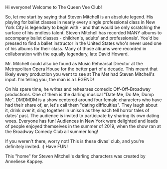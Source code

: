 Hi everyone! Welcome to The Queen Vee Club! 

So, let me start by saying that Steven Mitchell is an absolute legend. His playing for ballet classes in nearly every single professional class in New York City is legendary to begin with - and that would be only scratching the surface of his endless talent. Steven Mitchell has recorded MANY albums to accompany ballet classes - children's, adults' and professionals'. You'd be pressed to find a ballet instructor in the United States who's never used one of his albums for their class. Many of those albums were recorded in collaboration with the equally legendary, late David Howard. 

Mr. Mitchell could also be found as Music Rehearsal Director at the Metropolitan Opera House for the better part of a decade. This meant that likely every production you went to see at The Met had Steven Mitchell's input. I'm telling you, the man is a LEGEND! 

On his spare time, he writes and rehearses comedic Off-Off-Broadway productions. One of them is the darling musical "Date Me, Do Me, Dump Me". DMDMDM is a show centered around four female characters who have had their share of, er, let's call them "dating difficulties". They laugh about it, drink over it, sing together in unison as they each tell horror tales of dates' past. The audience is invited to participate by sharing its own dating woes. Everyone has fun! Audiences in New York were delighted and loads of people enjoyed themselves in the summer of 2019, when the show ran at the Broadway Comedy Club all summer long! 

If you weren't there, worry not! This is these divas' club, and you're definitely invited. :) Have FUN! 

This "home" for Steven Mitchell's darling characters was created by Anneliese Kappey. 


